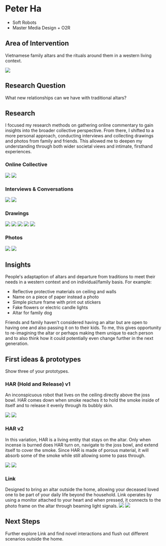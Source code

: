 # Peter Ha
- Soft Robots
- Master Media Design + O2R

## Area of Intervention
Vietnamese family altars and the rituals around them in a western living context. 

![](images/main_research_image.png)

## Research Question
What new relationships can we have with traditional altars?

## Research
I focused my research methods on gathering online commentary to gain insights into the broader collective perspective. From there, I shifted to a more personal approach, conducting interviews and collecting drawings and photos from family and friends. This allowed me to deepen my understanding through both wider societal views and intimate, firsthand experiences.

### Online Collective 
![](images/online_text_comments.png)
![](images/low-fi-altar.png)

### Interviews & Conversations
![](images/interview_quotes.png)
![](images/trung_protective_material.png)

### Drawings
![](images/Soft_Robotics_Domestic_Space_Altars_Drawings.png)
![](images/Hanh_Drawing.jpg)
![](images/Sis_Drawing.jpg)
![](images/phuong_drawing.jpg)
![](images/phuong-altar-name.png)

### Photos
![](images/altar_photos.png)
![](images/trung_dog_altar.jpeg)

## Insights
People's adaptaption of altars and departure from traditions to meet their needs in a western context and on individual/family basis. For example:
- Reflective protective materials on ceiling and walls
- Name on a piece of paper instead a photo
- Simple picture frame with print out stickers
- Fake flowers or electric candle lights
- Altar for family dog

Friends and family haven't considered having an altar but are open to having one and also passing it on to their kids. To me, this gives opportunity to re-imagining the altar or perhaps making them unique to each person and to also think how it could potentially even change further in the next generation.

## First ideas & prototypes
Show three of your prototypes.

### HAR (Hold and Release) v1
An inconspicuous robot that lives on the ceiling directly above the joss bowl. HAR comes down when smoke reaches it to hold the smoke inside of itself and to release it evenly through its bubbly skin.

![](images/HAR_v1.jpg)
![](images/HAR_v1_storyboard.png)

### HAR v2
In this variation, HAR is a living entity that stays on the altar. Only when incense is burned does HAR turn on, navigate to the joss bowl, and extend itself to cover the smoke. Since HAR is made of porous material, it will absorb some of the smoke while still allowing some to pass through.

![](images/HAR_v2.jpg)
![](images/HAR_v2_storyboard.png)

### Link
Designed to bring an altar outside the home, allowing your deceased loved one to be part of your daily life beyond the household. Link operates by using a monitor attached to your heart and when pressed, it connects to the photo frame on the altar through beaming light signals.
![](images/Link.jpg)
![](images/Link_storyboard.png)

## Next Steps
Further explore Link and find novel interactions and flush out different scenarios outside the home.